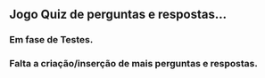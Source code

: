 ## Jogo Quiz de perguntas e respostas... 
### Em fase de Testes.
### Falta a criação/inserção de mais perguntas e respostas.
